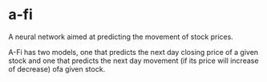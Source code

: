 # a-fi
A neural network aimed at predicting the movement of stock prices.

A-Fi has two models, one that predicts the next day closing price of a given stock and one that predicts the next day movement (if its price will increase of decrease) ofa given stock.
